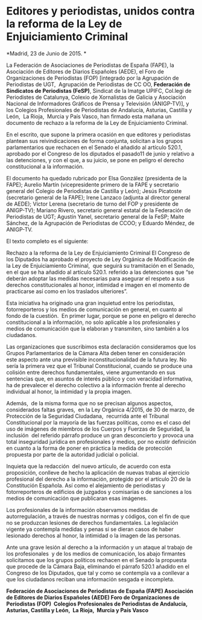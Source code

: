 # Editores y periodistas, unidos contra la reforma de la Ley de Enjuiciamiento Criminal

*Madrid, 23 de Junio de 2015. *

La Federación de Asociaciones de Periodistas de España (FAPE), la Asociación de Editores de Diarios Españoles (AEDE), el Foro de Organizaciones de Periodistas (FOP) [integrado por la Agrupación de Periodistas de UGT,  Agrupación de Periodistas de CC OO, **Federación de Sindicatos de Periodistas (FeSP)**, Sindicat de la Imatge UPIFC, Col.legi de Periodistes de Catalunya, Colexio de Xornalistas de Galicia y Asociación Nacional de Informadores Gráficos de Prensa y Televisión (ANIGP-TV)], y los Colegios Profesionales de Periodistas de Andalucía, Asturias, Castilla y León,  La Rioja,  Murcia y País Vasco, han firmado esta mañana un documento de rechazo a la reforma de la Ley de Enjuiciamiento Criminal.

En el escrito, que supone la primera ocasión en que editores y periodistas plantean sus reivindicaciones de forma conjunta, solicitan a los grupos parlamentarios que rechacen en el Senado el añadido al artículo 520.1, aprobado por el Congreso de los diputados el pasado11 de junio y relativo a las detenciones, y con el que, a su juicio, se pone en peligro el derecho constitucional a la información.

El documento ha quedado rubricado por Elsa González (presidenta de la FAPE); Aurelio Martín (vicepresidente primero de la FAPE y secretario general del Colegio de Periodistas de Castilla y León); Jesús Picatoste (secretario general de la FAPE); Irene Lanzaco (adjunta al director general de AEDE); Víctor Lerena (secretario de turno del FOP y presidente de ANIGP-TV); Mariano Rivero, secretario general estatal de la Federación de Periodistas de UGT; Agustín Yanel, secretario general de la FeSP; Maite Sánchez, de la Agrupación de Periodistas de CCOO; y Eduardo Méndez, de ANIGP-TV.

El texto completo es el siguiente:

Rechazo a la reforma de la Ley de Enjuiciamiento Criminal
El Congreso de los Diputados ha aprobado el proyecto de Ley Orgánica de Modificación de la Ley de Enjuiciamiento Criminal,  que seguirá su tramitación en el Senado,  en el que se ha añadido al artículo 520.1. referido a las detenciones que “se deberán adoptar las medidas necesarias para asegurar el respeto a sus derechos constitucionales al honor, intimidad e imagen en el momento de practicarse así como en los traslados ulteriores”.

Esta iniciativa ha originado una gran inquietud entre los periodistas, fotorreporteros y los medios de comunicación en general, en cuanto al fondo de la cuestión.  En primer lugar, porque se pone en peligro el derecho constitucional a la información, no solo aplicable a los profesionales y medios de comunicación que la elaboran y transmiten, sino también a los ciudadanos.

Las organizaciones que suscribimos esta declaración consideramos que los Grupos Parlamentarios de la Cámara Alta deben tener en consideración este aspecto ante una previsible inconstitucionalidad de la futura ley. No sería la primera vez que el Tribunal Constitucional, cuando se produce una colisión entre derechos fundamentales, viene argumentando en sus sentencias que, en asuntos de interés público y con veracidad informativa, ha de prevalecer el derecho colectivo a la información frente al derecho individual al honor, la intimidad y la propia imagen.

Además,  de la misma forma que no se precisan algunos aspectos, considerados faltas graves,  en la Ley Orgánica 4/2015, de 30 de marzo, de Protección de la Seguridad Ciudadana,  recurrida ante el Tribunal Constitucional por la mayoría de las fuerzas políticas, como es el caso del uso de imágenes de miembros de los Cuerpos y Fuerzas de Seguridad, la inclusión  del referido párrafo produce un gran desconcierto y provoca una total inseguridad jurídica en profesionales y medios, por no existir definición en cuanto a la forma de poner en práctica la medida de protección propuesta por parte de la autoridad judicial o policial.

Inquieta que la redacción  del nuevo artículo, de acuerdo con esta proposición, conlleve de hecho la aplicación de nuevas trabas al ejercicio profesional del derecho a la información, protegido por el artículo 20 de la Constitución Española. Así como el alejamiento de periodistas y fotorreporteros de edificios de juzgados y comisarías o de sanciones a los medios de comunicación que publicaran esas imágenes.

Los profesionales de la información observamos medidas de autorregulación, a través de nuestras normas y códigos, con el fin de que no se produzcan lesiones de derechos fundamentales. La legislación vigente ya contempla medidas y penas si se dieran casos de haber lesionado derechos al honor, la intimidad o la imagen de las personas.

Ante una grave lesión al derecho a la información y un ataque al trabajo de los profesionales  y de los medios de comunicación, los abajo firmantes solicitamos que los grupos políticos rechacen en el Senado la propuesta que procede de la Cámara Baja, eliminando el párrafo 520.1 añadido en el Congreso de los Diputados, que tal y como se contempla va a conllevar a que los ciudadanos reciban una información sesgada e incompleta.

**Federación de Asociaciones de Periodistas de España (FAPE)
Asociación de Editores de Diarios Españoles (AEDE)
Foro de Organizaciones de Periodistas (FOP) 
Colegios Profesionales de Periodistas de Andalucía, Asturias, Castilla y León,  La Rioja,  Murcia y País Vasco**
